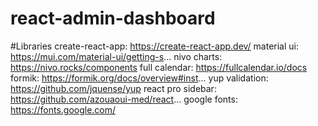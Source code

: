 # react-admin-dashboard

#Libraries
create-react-app: https://create-react-app.dev/
material ui: https://mui.com/material-ui/getting-s...
nivo charts: https://nivo.rocks/components
full calendar: https://fullcalendar.io/docs
formik: https://formik.org/docs/overview#inst...
yup validation: https://github.com/jquense/yup
react pro sidebar: https://github.com/azouaoui-med/react...
google fonts: https://fonts.google.com/

